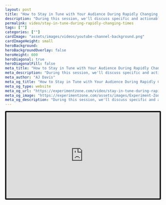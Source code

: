 ```yaml
---
layout: post
title: "How to Stay in Tune with Your Audience During Rapidly Changing Times | Austin Startup Week 2020"
description: "During this session, we'll discuss specific and actionable ways to stay in tune with your target audience, so you can understand where they are today and anticipate what they need in the future. We'll explore ways to connect, collect data, and take action on these insights."
permalink: video/stay-in-tune-during-rapidly-changing-times
tags: [""]
categories: [""]
cardImage: "assets/images/videos/youtube-channel-background.png"
cardImageHeight: small
heroBackground:
heroBackgroundOverlay: false
heroHeight: 600
heroDiagonal: true
heroDiagonalFill: false
meta_title: "How to Stay in Tune with Your Audience During Rapidly Changing Times | Austin Startup Week 2020"
meta_description: "During this session, we'll discuss specific and actionable ways to stay in tune with your target audience, so you can understand where they are today and anticipate what they need in the future. We'll explore ways to connect, collect data, and take action on these insights."
meta_author: "AJ Davis"
meta_og_title: "How to Stay in Tune with Your Audience During Rapidly Changing Times | Austin Startup Week 2020"
meta_og_type: website
meta_og_url: "https://experimentzone.com/video/stay-in-tune-during-rapidly-changing-times"
meta_og_image: "https://experimentzone.com/assets/images/Experiment-Zone-logo-color.png"
meta_og_description: "During this session, we'll discuss specific and actionable ways to stay in tune with your target audience, so you can understand where they are today and anticipate what they need in the future. We'll explore ways to connect, collect data, and take action on these insights."
---
```


<style>
    .video {
        border: 4px solid black;
        border-radius: 3px;
    }
    .work-summary {
        border: 0px solid black;
    }
    .iframe-container{
        position: relative;
        width: 100%;
        padding-bottom: 56.25%; 
        height: 0;
    }
    .iframe-container iframe{
        position: absolute;
        top:0;
        left: 0;
        width: 100%;
        height: 100%;
    }
</style>

<div class="mt-0 mt-md-n20 work work-summary justify-content-center iframe-container">
    <iframe class="video" src="https://www.youtube.com/embed/m28XN3JXO9Y" title="YouTube video player" frameborder="0" allow="accelerometer; autoplay; clipboard-write; encrypted-media; gyroscope; picture-in-picture" allowfullscreen></iframe>
</div>
